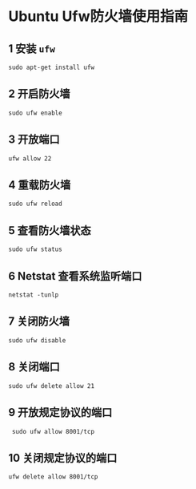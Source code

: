 # Ubuntu Ufw防火墙使用指南

## 1 安装 `ufw`

```shell
sudo apt-get install ufw
```

## 2 开启防火墙

```shell
sudo ufw enable
```

## 3 开放端口

```shell
ufw allow 22
```

## 4 重载防火墙

```shell
sudo ufw reload
```

## 5 查看防火墙状态

```shell
sudo ufw status
```

## 6 Netstat 查看系统监听端口

```shell
netstat -tunlp
```

## 7 关闭防火墙

```shell
sudo ufw disable
```

## 8 关闭端口

```shell
sudo ufw delete allow 21
```

## 9 开放规定协议的端口

```shell
 sudo ufw allow 8001/tcp
```

## 10 关闭规定协议的端口

```shell
ufw delete allow 8001/tcp
```
